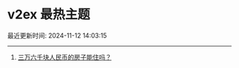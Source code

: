 # v2ex 最热主题

最近更新时间: 2024-11-12 14:03:15

--- 
1. [三万六千块人民币的房子能住吗？](https://www.v2ex.com/t/1088705) 
